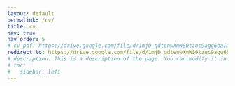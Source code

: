 ```yaml
---
layout: default
permalink: /cv/
title: cv
nav: true
nav_order: 5
# cv_pdf: https://drive.google.com/file/d/1mjD_qdtenwXmWS0tzuc9agg6baImXAMr/view?usp=sharing
redirect_to: https://drive.google.com/file/d/1mjD_qdtenwXmWS0tzuc9agg6baImXAMr/view?usp=sharing
# description: This is a description of the page. You can modify it in '_pages/cv.md'. You can also change or remove the top pdf download button.
# toc:
#   sidebar: left
---
```

